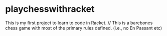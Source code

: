 # playchesswithracket

This is my first project to learn to code in Racket. //
This is a barebones chess game with most of the primary rules defined. (i.e., no En Passant etc)
